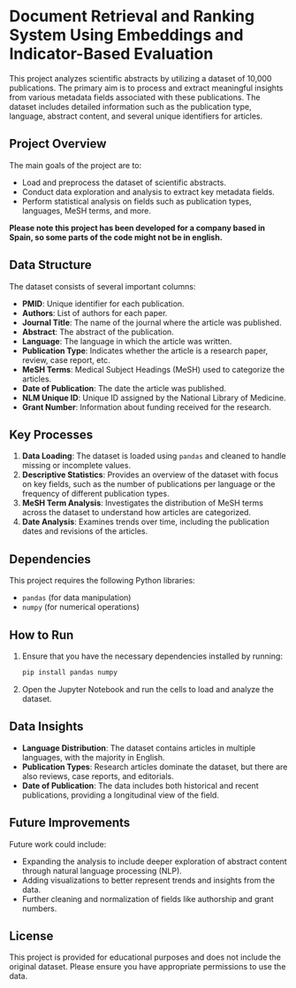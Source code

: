 
# Document Retrieval and Ranking System Using Embeddings and Indicator-Based Evaluation

This project analyzes scientific abstracts by utilizing a dataset of 10,000 publications. The primary aim is to process and extract meaningful insights from various metadata fields associated with these publications. The dataset includes detailed information such as the publication type, language, abstract content, and several unique identifiers for articles.

## Project Overview

The main goals of the project are to:
- Load and preprocess the dataset of scientific abstracts.
- Conduct data exploration and analysis to extract key metadata fields.
- Perform statistical analysis on fields such as publication types, languages, MeSH terms, and more.

**Please note this project has been developed for a company based in Spain, so some parts of the code might not be in english.**

## Data Structure

The dataset consists of several important columns:
- **PMID**: Unique identifier for each publication.
- **Authors**: List of authors for each paper.
- **Journal Title**: The name of the journal where the article was published.
- **Abstract**: The abstract of the publication.
- **Language**: The language in which the article was written.
- **Publication Type**: Indicates whether the article is a research paper, review, case report, etc.
- **MeSH Terms**: Medical Subject Headings (MeSH) used to categorize the articles.
- **Date of Publication**: The date the article was published.
- **NLM Unique ID**: Unique ID assigned by the National Library of Medicine.
- **Grant Number**: Information about funding received for the research.

## Key Processes

1. **Data Loading**: The dataset is loaded using `pandas` and cleaned to handle missing or incomplete values.
2. **Descriptive Statistics**: Provides an overview of the dataset with focus on key fields, such as the number of publications per language or the frequency of different publication types.
3. **MeSH Term Analysis**: Investigates the distribution of MeSH terms across the dataset to understand how articles are categorized.
4. **Date Analysis**: Examines trends over time, including the publication dates and revisions of the articles.

## Dependencies

This project requires the following Python libraries:
- `pandas` (for data manipulation)
- `numpy` (for numerical operations)

## How to Run

1. Ensure that you have the necessary dependencies installed by running:
    ```bash
    pip install pandas numpy
    ```
2. Open the Jupyter Notebook and run the cells to load and analyze the dataset.

## Data Insights

- **Language Distribution**: The dataset contains articles in multiple languages, with the majority in English.
- **Publication Types**: Research articles dominate the dataset, but there are also reviews, case reports, and editorials.
- **Date of Publication**: The data includes both historical and recent publications, providing a longitudinal view of the field.

## Future Improvements

Future work could include:
- Expanding the analysis to include deeper exploration of abstract content through natural language processing (NLP).
- Adding visualizations to better represent trends and insights from the data.
- Further cleaning and normalization of fields like authorship and grant numbers.

## License

This project is provided for educational purposes and does not include the original dataset. Please ensure you have appropriate permissions to use the data.

